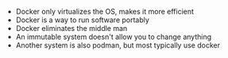 * Docker only virtualizes the OS, makes it more efficient
* Docker is a way to run software portably
* Docker eliminates the middle man
* An immutable system doesn't allow you to change anything
* Another system is also podman, but most typically use docker
